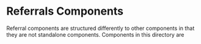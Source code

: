 # Referrals Components
Referral components are structured differently to other components in that they are not standalone components.
Components in this directory are 
